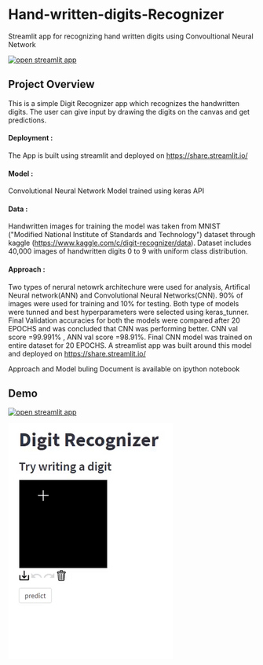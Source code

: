 # Hand-written-digits-Recognizer

Streamlit app for recognizing hand written digits using Convoultional Neural Network

[![open streamlit app](https://static.streamlit.io/badges/streamlit_badge_black_white.svg)](https://share.streamlit.io/999harish999/hand-written-digits-recognizer/main/streamlit_host.py)



## Project Overview

This is a simple Digit Recognizer app which recognizes the handwritten digits. The user can give input by drawing the digits on the canvas and get predictions.

#### Deployment : 
The App is built using streamlit and deployed on https://share.streamlit.io/

#### Model :
Convolutional Neural Network Model trained using keras API

#### Data : 
Handwritten images for training the model was taken from MNIST ("Modified National Institute of Standards and Technology") dataset through kaggle    (https://www.kaggle.com/c/digit-recognizer/data). Dataset includes 40,000 images of handwritten digits 0 to 9 with uniform class distribution.


#### Approach : 
Two types of nerural netowrk architechure were used for analysis, Artifical Neural network(ANN) and Convolutional Neural Networks(CNN). 90% of images were used for training and 10% for testing. Both type of models were tunned and best hyperparameters were selected using keras_tunner. Final Validation accuracies for both the models were compared after 20 EPOCHS and was concluded that CNN was performing better. CNN val score =99.991% , ANN val score =98.91%. Final CNN model was trained on entire dataset for 20 EPOCHS. A streamlist app was built around this model and deployed on https://share.streamlit.io/

Approach and Model buling Document is available on ipython notebook 


## Demo
[![open streamlit app](https://static.streamlit.io/badges/streamlit_badge_black_white.svg)](https://share.streamlit.io/999harish999/hand-written-digits-recognizer/main/streamlit_host.py)

![demo](demo.gif)

